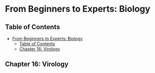 # From Beginners to Experts: Biology
## Table of Contents
- [From Beginners to Experts: Biology](#from-beginners-to-experts-biology)
  - [Table of Contents](#table-of-contents)
  - [Chapter 16: Virology](#chapter-16-virology)

## Chapter 16: Virology